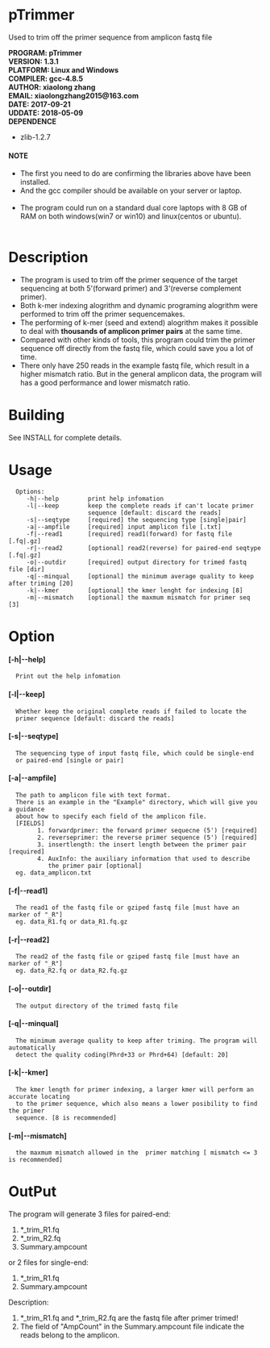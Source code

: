 pTrimmer
=========================
Used to trim off the primer sequence from amplicon fastq file


__PROGRAM: pTrimmer__<br>
__VERSION: 1.3.1__<br>
__PLATFORM: Linux and Windows__<br>
__COMPILER: gcc-4.8.5__<br>
__AUTHOR: xiaolong zhang__<br>
__EMAIL: xiaolongzhang2015@163.com__<br>
__DATE:   2017-09-21__<br>
__UDDATE: 2018-05-09__<br>
__DEPENDENCE__<br>
* zlib-1.2.7<br>
#### NOTE
* The first you need to do are confirming the libraries above have been installed.<br />
* And the gcc compiler should be available on your server or laptop.<br /><br />
* The program could run on a standard dual core laptops with 8 GB of RAM on both windows(win7 or win10) and linux(centos or ubuntu).<br /><br />


Description
=========================
* The program is used to trim off the primer sequence of the target sequencing at both 5'(forward primer) and 3'(reverse complement primer). <br>
* Both k-mer indexing alogrithm and dynamic programing alogrithm were performed to trim off the primer sequencemakes.<br>
* The performing of k-mer (seed and extend) alogrithm makes it possible to deal with __thousands of amplicon primer pairs__ at the same time.<br>
* Compared with other kinds of tools, this program could trim the primer sequence off directly from the fastq file, which could save you a lot of time.<br>
* There only have 250 reads in the example fastq file, which result in a higher mismatch ratio. But in the general amplicon data, the program will has a good performance and lower mismatch ratio.


Building
=========================

See INSTALL for complete details.


Usage
========================
      Options:
         -h|--help        print help infomation
         -l|--keep        keep the complete reads if can't locate primer
                          sequence [default: discard the reads]
         -s|--seqtype     [required] the sequencing type [single|pair]
         -a|--ampfile     [required] input amplicon file [.txt]
         -f|--read1       [required] read1(forward) for fastq file [.fq|.gz]
         -r|--read2       [optional] read2(reverse) for paired-end seqtype [.fq|.gz]
         -o|--outdir      [required] output directory for trimed fastq file [dir]
         -q|--minqual     [optional] the minimum average quality to keep after triming [20]
         -k|--kmer        [optional] the kmer lenght for indexing [8]
         -m|--mismatch    [optional] the maxmum mismatch for primer seq [3]


Option
========================
#### \[-h|--help]
      Print out the help infomation

#### \[-l|--keep]
      Whether keep the original complete reads if failed to locate the 
      primer sequence [default: discard the reads]

#### \[-s|--seqtype]
      The sequencing type of input fastq file, which could be single-end 
      or paired-end [single or pair]

#### \[-a|--ampfile]
      The path to amplicon file with text format.
      There is an example in the "Example" directory, which will give you a guidance
      about how to specify each field of the amplicon file.
      [FIELDS]
            1. forwardprimer: the forward primer sequecne (5') [required]
            2. reverseprimer: the reverse primer sequence (5') [required]
            3. insertlength: the insert length between the primer pair [required]
            4. AuxInfo: the auxiliary information that used to describe 
               the primer pair [optional]
      eg. data_amplicon.txt

#### \[-f|--read1]
      The read1 of the fastq file or gziped fastq file [must have an marker of "_R"]
      eg. data_R1.fq or data_R1.fq.gz

#### \[-r|--read2]
      The read2 of the fastq file or gziped fastq file [must have an marker of "_R"]
      eg. data_R2.fq or data_R2.fq.gz

#### \[-o|--outdir]
      The output directory of the trimed fastq file

#### \[-q|--minqual]
      The minimum average quality to keep after triming. The program will automatically
      detect the quality coding(Phrd+33 or Phrd+64) [default: 20]

#### \[-k|--kmer]
      The kmer length for primer indexing, a larger kmer will perform an accurate locating
      to the primer sequence, which also means a lower posibility to find the primer 
      sequence. [8 is recommended]

#### \[-m|--mismatch]
      the maxmum mismatch allowed in the  primer matching [ mismatch <= 3 is recommended]


OutPut
=========================
The program will generate 3 files for paired-end:
1. \*_trim_R1.fq
2. \*_trim_R2.fq
3. Summary.ampcount

or 2 files for single-end:
1. \*_trim_R1.fq
2. Summary.ampcount

Description:
1. \*_trim_R1.fq and \*_trim_R2.fq are the fastq file after primer trimed!<br>
2. The field of "AmpCount" in the Summary.ampcount file indicate the reads belong to the amplicon.<br>
